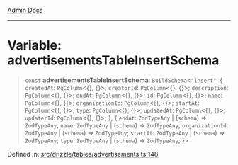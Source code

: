[Admin Docs](/)

***

# Variable: advertisementsTableInsertSchema

> `const` **advertisementsTableInsertSchema**: `BuildSchema`\<`"insert"`, \{ `createdAt`: `PgColumn`\<\{\}, \{\}\>; `creatorId`: `PgColumn`\<\{\}, \{\}\>; `description`: `PgColumn`\<\{\}, \{\}\>; `endAt`: `PgColumn`\<\{\}, \{\}\>; `id`: `PgColumn`\<\{\}, \{\}\>; `name`: `PgColumn`\<\{\}, \{\}\>; `organizationId`: `PgColumn`\<\{\}, \{\}\>; `startAt`: `PgColumn`\<\{\}, \{\}\>; `type`: `PgColumn`\<\{\}, \{\}\>; `updatedAt`: `PgColumn`\<\{\}, \{\}\>; `updaterId`: `PgColumn`\<\{\}, \{\}\>; \}, \{ `endAt`: `ZodTypeAny` \| (`schema`) => `ZodTypeAny`; `name`: `ZodTypeAny` \| (`schema`) => `ZodTypeAny`; `organizationId`: `ZodTypeAny` \| (`schema`) => `ZodTypeAny`; `startAt`: `ZodTypeAny` \| (`schema`) => `ZodTypeAny`; `type`: `ZodTypeAny` \| (`schema`) => `ZodTypeAny`; \}\>

Defined in: [src/drizzle/tables/advertisements.ts:148](https://github.com/PalisadoesFoundation/talawa-api/blob/5c2e90552414053c7e52a1a2621c3724f43bf6ad/src/drizzle/tables/advertisements.ts#L148)
